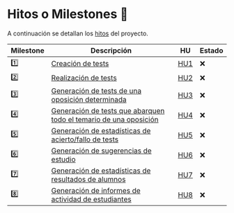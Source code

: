 # Hitos o Milestones 🚩

A continuación se detallan los [hitos](https://github.com/edusegrich/OpoTests/milestones) del proyecto.  
  
Milestone | Descripción | HU | Estado
----------|-------------|----|-------
  1️⃣ | [Creación de tests](https://github.com/edusegrich/OpoTests/milestone/1) | [HU1](https://github.com/edusegrich/OpoTests/issues/2) | ❌
2️⃣ | [Realización de tests](https://github.com/edusegrich/OpoTests/milestone/2) | [HU2](https://github.com/edusegrich/OpoTests/issues/3) | ❌
3️⃣ | [Generación de tests de una oposición determinada](https://github.com/edusegrich/OpoTests/milestone/3) | [HU3](https://github.com/edusegrich/OpoTests/issues/4) | ❌
4️⃣ | [Generación de tests que abarquen todo el temario de una oposición](https://github.com/edusegrich/OpoTests/milestone/4) | [HU4](https://github.com/edusegrich/OpoTests/issues/5) | ❌
5️⃣ | [Generación de estadísticas de acierto/fallo de tests](https://github.com/edusegrich/OpoTests/milestone/5) | [HU5](https://github.com/edusegrich/OpoTests/issues/6) | ❌
6️⃣ | [Generación de sugerencias de estudio](https://github.com/edusegrich/OpoTests/milestone/6) | [HU6](https://github.com/edusegrich/OpoTests/issues/7) | ❌
7️⃣ | [Generación de estadísticas de resultados de alumnos](https://github.com/edusegrich/OpoTests/milestone/7) | [HU7](https://github.com/edusegrich/OpoTests/issues/8) | ❌
8️⃣ | [Generación de informes de actividad de estudiantes](https://github.com/edusegrich/OpoTests/milestone/8) | [HU8](https://github.com/edusegrich/OpoTests/issues/9) | ❌
